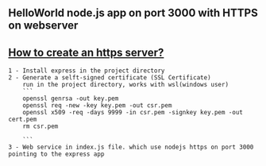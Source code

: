## HelloWorld node.js app on port 3000 with HTTPS on webserver

## [How to create an https server?](https://nodejs.org/en/knowledge/HTTP/servers/how-to-create-a-HTTPS-server/) 

    1 - Install express in the project directory
    2 - Generate a selft-signed certificate (SSL Certificate)
        run in the project directory, works with wsl(windows user)
        ```
        openssl genrsa -out key.pem
        openssl req -new -key key.pem -out csr.pem
        openssl x509 -req -days 9999 -in csr.pem -signkey key.pem -out cert.pem
        rm csr.pem

        ```
    3 - Web service in index.js file. which use nodejs https on port 3000 pointing to the express app

    